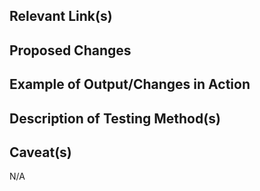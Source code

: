 <!-- Fill out this template to explain your pull request. -->

<!-- Include relevant links (e.g., other pull request, references).-->
## Relevant Link(s)

<!-- Describe the changes you've made. -->
## Proposed Changes

<!-- Will this change implement any form of output? Please include an example.-->
## Example of Output/Changes in Action

<!-- Describe how your changes were tested. Did you run the tests? Did you test manually?-->
## Description of Testing Method(s)

<!-- If there is anything hacky or unique being added in your code please define it.-->
## Caveat(s)
N/A

